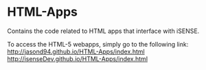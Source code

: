 HTML-Apps
=========

Contains the code related to HTML apps that interface with iSENSE.

To access the HTML-5 webapps, simply go to the following link:
http://jasond94.github.io/HTML-Apps/index.html
http://isenseDev.github.io/HTML-Apps/index.html
